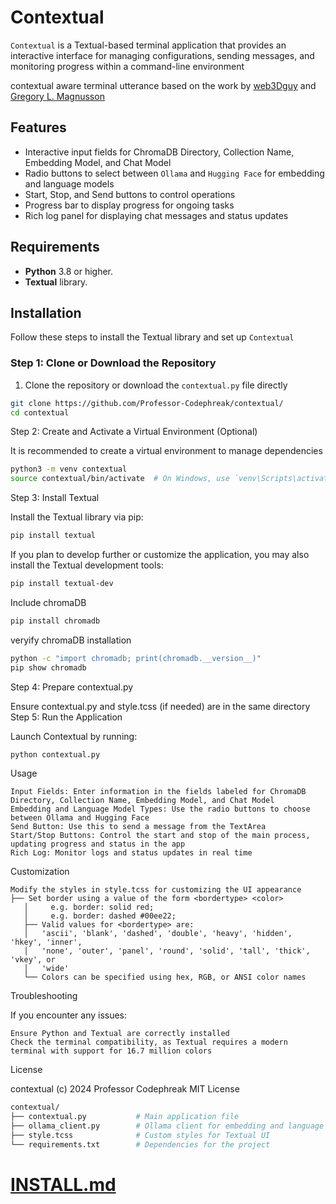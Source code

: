 # Contextual

`Contextual` is a Textual-based terminal application that provides an interactive interface for managing configurations, sending messages, and monitoring progress within a command-line environment


contextual aware terminal utterance based on the work by <a href="https://github.com/Web3dGuy/textual-ui-example/tree/main">web3Dguy</a> and <a href="https://gregorylmagnusson.medium.com/pythai-pai-2024-professor-codephreak-mit-licence-b9f6be1c9ef0">Gregory L. Magnusson</a><br />


## Features

- Interactive input fields for ChromaDB Directory, Collection Name, Embedding Model, and Chat Model
- Radio buttons to select between `Ollama` and `Hugging Face` for embedding and language models
- Start, Stop, and Send buttons to control operations
- Progress bar to display progress for ongoing tasks
- Rich log panel for displaying chat messages and status updates

## Requirements

- **Python** 3.8 or higher.
- **Textual** library.

## Installation

Follow these steps to install the Textual library and set up `Contextual`

### Step 1: Clone or Download the Repository

1. Clone the repository or download the `contextual.py` file directly

```bash
git clone https://github.com/Professor-Codephreak/contextual/
cd contextual
```

Step 2: Create and Activate a Virtual Environment (Optional)

It is recommended to create a virtual environment to manage dependencies

```bash
python3 -m venv contextual
source contextual/bin/activate  # On Windows, use `venv\Scripts\activate`
```
Step 3: Install Textual

Install the Textual library via pip:

```bash
pip install textual
```
If you plan to develop further or customize the application, you may also install the Textual development tools:

```bash
pip install textual-dev
```

Include chromaDB
```bash
pip install chromadb
```

veryify chromaDB installation
```bash
python -c "import chromadb; print(chromadb.__version__)"
pip show chromadb
```

Step 4: Prepare contextual.py

Ensure contextual.py and style.tcss (if needed) are in the same directory
Step 5: Run the Application

Launch Contextual by running:

```bash
python contextual.py
```

Usage

    Input Fields: Enter information in the fields labeled for ChromaDB Directory, Collection Name, Embedding Model, and Chat Model
    Embedding and Language Model Types: Use the radio buttons to choose between Ollama and Hugging Face
    Send Button: Use this to send a message from the TextArea
    Start/Stop Buttons: Control the start and stop of the main process, updating progress and status in the app
    Rich Log: Monitor logs and status updates in real time

Customization

    Modify the styles in style.tcss for customizing the UI appearance
    ├── Set border using a value of the form <bordertype> <color>                
       │     e.g. border: solid red;                                                
       │     e.g. border: dashed #00ee22;                                           
       ├── Valid values for <bordertype> are:                                       
       │   'ascii', 'blank', 'dashed', 'double', 'heavy', 'hidden', 'hkey', 'inner',
       │   'none', 'outer', 'panel', 'round', 'solid', 'tall', 'thick', 'vkey', or  
       │   'wide'                                                                   
       └── Colors can be specified using hex, RGB, or ANSI color names           

Troubleshooting

If you encounter any issues:

    Ensure Python and Textual are correctly installed
    Check the terminal compatibility, as Textual requires a modern terminal with support for 16.7 million colors

License

contextual (c) 2024 Professor Codephreak MIT License

```bash
contextual/
├── contextual.py           # Main application file
├── ollama_client.py        # Ollama client for embedding and language model APIs
├── style.tcss              # Custom styles for Textual UI
└── requirements.txt        # Dependencies for the project
```

# <a href="https://github.com/Professor-Codephreak/contextual/blob/main/INSTALL.md">INSTALL.md</a>


